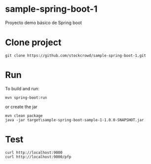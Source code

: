 # sample-spring-boot-1

Proyecto demo básico de Spring boot

# Clone project

```
git clone https://github.com/stockcrowd/sample-spring-boot-1.git
```

# Run

To build and run:

    mvn spring-boot:run

or create the jar

    mvn clean package
    java -jar target\sample-spring-boot-sample-1-1.0.0-SNAPSHOT.jar
    
# Test

    curl http://localhost:9000
    curl http://localhost:9000/pfp
